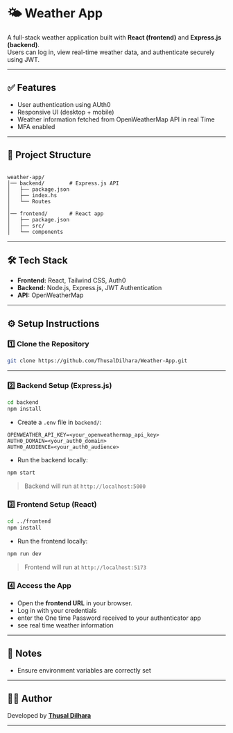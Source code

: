 
# 🌤 Weather App

A full-stack weather application built with **React (frontend)** and **Express.js (backend)**.  
Users can log in, view real-time weather data, and authenticate securely using JWT.

---

## ✅ Features
- User authentication using AUth0
- Responsive UI (desktop + mobile)
- Weather information fetched from OpenWeatherMap API in real Time
- MFA enabled 

---

## 📂 Project Structure
```

weather-app/
│── backend/        # Express.js API
│   ├── package.json
│   ├── index.hs
│   └── Routes
│
│── frontend/       # React app
│   ├── package.json
│   ├── src/
│   └── components

````

---

## 🛠️ Tech Stack
- **Frontend:** React, Tailwind CSS, Auth0
- **Backend:** Node.js, Express.js, JWT Authentication
- **API:** OpenWeatherMap


---

## ⚙️ Setup Instructions

### 1️⃣ Clone the Repository
```bash
git clone https://github.com/ThusalDilhara/Weather-App.git
````

---

### 2️⃣ Backend Setup (Express.js)

```bash
cd backend
npm install
```

* Create a `.env` file in `backend/`:

```env
OPENWEATHER_API_KEY=<your_openweathermap_api_key>
AUTH0_DOMAIN=<your_auth0_domain>
AUTH0_AUDIENCE=<your_auth0_audience>
```

* Run the backend locally:

```bash
npm start
```

> Backend will run at `http://localhost:5000`


### 3️⃣ Frontend Setup (React)

```bash
cd ../frontend
npm install
```
* Run the frontend locally:

```bash
npm run dev
```

> Frontend will run at `http://localhost:5173`


### 4️⃣ Access the App

* Open the **frontend URL** in your browser.
* Log in with your credentials
* enter the One time Password received to your authenticator app
* see real time weather information


---


## 📌 Notes

* Ensure environment variables are correctly set

---

## 👨‍💻 Author

Developed by **[Thusal Dilhara](https://github.com/ThusalDilhara)**

---




